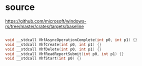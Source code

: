 # source

<https://github.com/microsoft/windows-rs/tree/master/crates/targets/baseline>

```c

void __stdcall VhfAsyncOperationComplete(int p0, int p1) {}
void __stdcall VhfCreate(int p0, int p1) {}
void __stdcall VhfDelete(int p0, int p1) {}
void __stdcall VhfReadReportSubmit(int p0, int p1) {}
void __stdcall VhfStart(int p0) {}

```
